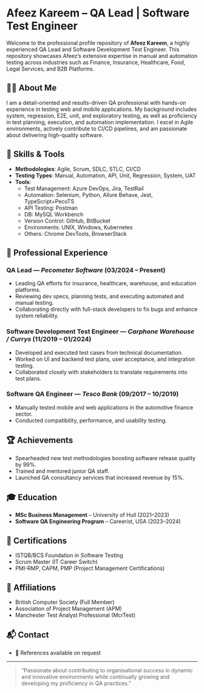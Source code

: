 # Afeez Kareem – QA Lead | Software Test Engineer

Welcome to the professional profile repository of **Afeez Kareem**, a highly experienced QA Lead and Software Development Test Engineer. This repository showcases Afeez’s extensive expertise in manual and automation testing across industries such as Finance, Insurance, Healthcare, Food, Legal Services, and B2B Platforms.

## 👨‍💻 About Me

I am a detail-oriented and results-driven QA professional with hands-on experience in testing web and mobile applications. My background includes system, regression, E2E, unit, and exploratory testing, as well as proficiency in test planning, execution, and automation implementation. I excel in Agile environments, actively contribute to CI/CD pipelines, and am passionate about delivering high-quality software.

## 🔧 Skills & Tools

- **Methodologies**: Agile, Scrum, SDLC, STLC, CI/CD
- **Testing Types**: Manual, Automation, API, Unit, Regression, System, UAT
- **Tools**:
  - Test Management: Azure DevOps, Jira, TestRail
  - Automation: Selenium, Python, Allure Behave, Jest, TypeScript+PecoTS
  - API Testing: Postman
  - DB: MySQL Workbench
  - Version Control: GitHub, BitBucket
  - Environments: UNIX, Windows, Kubernetes
  - Others: Chrome DevTools, BrowserStack

## 🧪 Professional Experience

### QA Lead — *Pecometer Software* (03/2024 – Present)
- Leading QA efforts for insurance, healthcare, warehouse, and education platforms.
- Reviewing dev specs, planning tests, and executing automated and manual testing.
- Collaborating directly with full-stack developers to fix bugs and enhance system reliability.

### Software Development Test Engineer — *Carphone Warehouse / Currys* (11/2019 – 01/2024)
- Developed and executed test cases from technical documentation.
- Worked on UI and backend test plans, user acceptance, and integration testing.
- Collaborated closely with stakeholders to translate requirements into test plans.

### Software QA Engineer — *Tesco Bank* (09/2017 – 10/2019)
- Manually tested mobile and web applications in the automotive finance sector.
- Conducted compatibility, performance, and usability testing.

## 🏆 Achievements
- Spearheaded new test methodologies boosting software release quality by 99%.
- Trained and mentored junior QA staff.
- Launched QA consultancy services that increased revenue by 15%.

## 🎓 Education

- **MSc Business Management** – University of Hull (2021–2023)
- **Software QA Engineering Program** – Careerist, USA (2023–2024)

## 📜 Certifications
- ISTQB/BCS Foundation in Software Testing
- Scrum Master (IT Career Switch)
- PMI-RMP, CAPM, PMP (Project Management Certifications)

## 🤝 Affiliations
- British Computer Society (Full Member)
- Association of Project Management (APM)
- Manchester Test Analyst Professional (McrTest)

## 📬 Contact
- 💼 References available on request

---

> “Passionate about contributing to organisational success in dynamic and innovative environments while continually growing and developing my proficiency in QA practices.”
